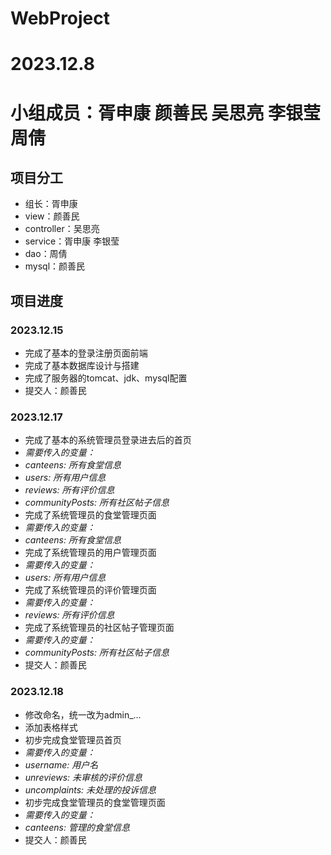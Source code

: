 # WebProject
# 2023.12.8
# 小组成员：胥申康 颜善民 吴思亮 李银莹 周倩

## 项目分工
- 组长：胥申康
- view：颜善民
- controller：吴思亮
- service：胥申康 李银莹
- dao：周倩
- mysql：颜善民



## 项目进度
### 2023.12.15
- 完成了基本的登录注册页面前端
- 完成了基本数据库设计与搭建
- 完成了服务器的tomcat、jdk、mysql配置
- 提交人：颜善民

### 2023.12.17
- 完成了基本的系统管理员登录进去后的首页
- _需要传入的变量：_
- _canteens: 所有食堂信息_
- _users: 所有用户信息_
- _reviews: 所有评价信息_
- _communityPosts: 所有社区帖子信息_
- 完成了系统管理员的食堂管理页面
- _需要传入的变量：_
- _canteens: 所有食堂信息_
- 完成了系统管理员的用户管理页面
- _需要传入的变量：_
- _users: 所有用户信息_
- 完成了系统管理员的评价管理页面
- _需要传入的变量：_
- _reviews: 所有评价信息_
- 完成了系统管理员的社区帖子管理页面
- _需要传入的变量：_
- _communityPosts: 所有社区帖子信息_
- 提交人：颜善民

### 2023.12.18
- 修改命名，统一改为admin_...
- 添加表格样式
- 初步完成食堂管理员首页
- _需要传入的变量：_
- _username: 用户名_
- _unreviews: 未审核的评价信息_
- _uncomplaints: 未处理的投诉信息_
- 初步完成食堂管理员的食堂管理页面
- _需要传入的变量：_
- _canteens: 管理的食堂信息_
- 提交人：颜善民